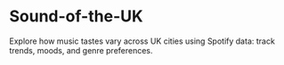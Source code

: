 # Sound-of-the-UK
Explore how music tastes vary across UK cities using Spotify data: track trends, moods, and genre preferences.
